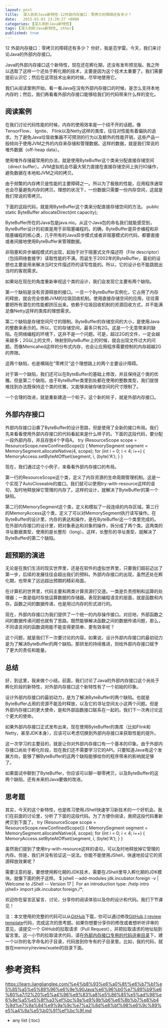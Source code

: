 ```yaml
---
layout: post
title:  深入剖析Java新特性-12外部内存接口：零拷贝的障碍还有多少？
date:   2015-01-01 23:20:27 +0800
categories: [深入剖析Java新特性]
tags: [深入剖析Java新特性, other]
published: true
---
```




12 外部内存接口：零拷贝的障碍还有多少？
你好，我是范学雷。今天，我们来讨论Java的外部内存接口。

Java的外部内存接口这个新特性，现在还在孵化期，还没有发布预览版。我之所以选取了这样一个还处于孵化期的技术，主要是因为这个技术太重要了。我们需要提前认识它；然后在这项技术出来的时候，尽早地使用它。

我们从阅读案例开始，看一看Java在没有外部内存接口的时候，是怎么支持本地内存的；然后，我们再看看外部内存接口能够给我们的代码带来什么样的变化。

## 阅读案例

在我们讨论代码性能的时候，内存的使用效率是一个绕不开的话题。像TensorFlow、 Ignite、 Flink以及Netty这样的类库，往往对性能有着偏执的追求。为了避免Java垃圾收集器不可预测的行为以及额外的性能开销，这些产品一般倾向于使用JVM之外的内存来存储和管理数据。这样的数据，就是我们常说的堆外数据（off-heap data）。

使用堆外存储最常用的办法，就是使用ByteBuffer这个类来分配直接存储空间（direct buffer）。JVM虚拟机会尽最大努力直接在直接存储空间上执行IO操作，避免数据在本地和JVM之间的拷贝。

由于频繁的内存拷贝是性能的主要障碍之一。所以为了极致的性能，应用程序通常也会尽量避免内存的拷贝。理想的状况下，一份数据只需要一份内存空间，这就是我们常说的零拷贝。

下面的这段代码，就是用ByteBuffer这个类来分配直接存储空间的方法。
public static ByteBuffer allocateDirect(int capacity);

ByteBuffer所在的Java包是java.nio。从这个Java包的命名我们就能感受到，ByteBuffer设计的初衷是用于非阻塞编程的。的确，ByteBuffer是异步编程和非阻塞编程的核心类，几乎所有的Java异步模式或者非阻塞模式的代码，都要直接或者间接地使用ByteBuffer来管理数据。

非阻塞和异步编程模式的出现，起始于对于阻塞式文件描述符（File descriptor）（包括网络套接字）读取性能的不满。而诞生于2002年的ByteBuffer，最初的设想也主要是用来解决当时文件描述符的读写性能的。所以，它的设计也不能跳脱出当时的客观需求。

如果站在现在的角度重新审视这个类的设计，我们会发现它主要有两个缺陷。

第一个缺陷是没有资源释放的接口。一旦一个ByteBuffer实例化，它占用了内存的释放，就会完全依赖JVM的垃圾回收机制。使用直接存储空间的应用，往往需要把所有潜在的性能都挤压出来。依赖于垃圾回收机制的资源回收方式，并不能满足像Netty这样的类库的理想需求。

第二个缺陷是存储空间尺寸的限制。ByteBuffer的存储空间的大小，是使用Java的整数来表示的。所以，它的存储空间，最多只有2G。这是一个无意带来的缺陷。在网络编程的环境下，这并不是一个问题。可是，超过2G的文件，一定会越来越多；2G以上的文件，映射到ByteBuffer上的时候，就会出现文件过大的问题。而像Memcahed这样的分布式内存，也会让应用程序需要控制的内存超越2G的界限。

这两个缺陷，也是横隔在“零拷贝”这个理想路上的两个主要设计障碍。

对于第一个缺陷，我们还可以在ByteBuffer的基础上修改，并且保持这个类的优雅。但是第二个缺陷，由于ByteBuffer类里到处都在使用的整数类型，我们就很难找到办法既保持这个类的优雅，又能够突破存储空间的尺寸限制了。

一个合理的改进，就是重新建造一个轮子。这个新的轮子，就是外部内存接口。

## 外部内存接口

外部内存接口沿袭了ByteBuffer的设计思路，但是使用了全新的接口布局。我们先来看看使用外部内存接口的代码看起来是什么样子的。下面的这段代码，要分配一段外部内存，并且存放4个字母A。
try (ResourceScope scope = ResourceScope.newConfinedScope()) { MemorySegment segment = MemorySegment.allocateNative(4, scope); for (int i = 0; i < 4; i++) { MemoryAccess.setByteAtOffset(segment, i, (byte)'A'); } }

现在，我们通过这个小例子，来看看外部内存接口的布局。

第一行的ResourceScope这个类，定义了内存资源的生命周期管理机制。这是一个实现了AutoCloseable的接口。我们就可以使用try-with-resource这样的语句，及时地释放掉它管理的内存了。这样的设计，就解决了ByteBuffer的第一个缺陷。

第二行的MemorySegment这个类，定义和模拟了一段连续的内存区域。第三行的MemoryAccess这个类，定义了可以对MemorySegment执行读写操作。在ByteBuffer的设计里，内存的表达和操作，是在ByteBuffer这一个类里完成的。在外部内存接口的设计里，把对象表达和对象的操作，拆分成了两个类。这两类的寻址数据类型，使用的是长整形（long）。这样，长整形的寻址类型，就解决了ByteBuffer的第二个缺陷。

## 超预期的演进

无论是在我们生活的现实世界里，还是在软件的虚拟世界里，只要我们超前迈出了第一步，后续的发展往往会超出我们的预料。外部内存接口的出现，虽然还处在孵化期，也带来了远远超出预期的精彩局面。

在计算机的世界里，代码主要和两类计算资源打交道。一类是负责控制和运算的处理器；一类是临时存放运算数据的存储器。表现到编程语言的层面，就是函数和内存。函数之间的数据传递，也是用过内存的形式进行的。

现在，外部内存接口为我们提供了一个统一的内存操作接口。对应地，外部函数之间的数据传递问题也就有了思路。既然能够解决函数之间的数据传递问题，那么，不同语言间的函数调用能不能变得更简单、更有效率呢？

这个问题，就是我们下一次要讨论的内容。如果说，设计外部内存接口的最初动力是为了解决ByteBuffer的两个缺陷。那研发的持续推进，则给外部内存接口赋予了更大的责任和能量。

## 总结

好，到这里，我来做个小结。前面，我们讨论了Java的外部内存接口这个尚处于孵化阶段的新特性，对外部内存接口这个新特性有了一个初始的印象。

设计外部内存接口的最初动力，是为了解决ByteBuffer的两个缺陷。也就是ByteBuffer占用的资源不能及时释放，以及它的寻址空间太小这两个问题。但是外部内存接口的更大使命，是和外部函数接口联系在一起的。我们下一次再讨论这个更大的使命。

如果外部内存接口正式发布出来，现在使用ByteBuffer的类库（比如Flink和Netty，甚至JDK本身），应该可以考虑切换到外部内存接口来获取性能的提升。

这一次学习的主要目的，就是让你对外部内存接口有一个基本的印象。由于外部内存接口尚处于孵化阶段，现在我们还不需要学习它的API。只要知道Java有这个发展方向，能够了解ByteBuffer的这两个缺陷能够给你的程序带来的影响就足够了。

如果面试中聊到了ByteBuffer，你应该可以聊一聊零拷贝，以及ByteBuffer的这两个缺陷，还有未来的Java要做的改进。

## 思考题

其实，今天的这个新特性，也是练习使用JShell快速学习新技术的一个好机会。我们在前面的讨论里，分析了下面的这段代码。为了方便你阅读，我把这段代码重新拷贝到下面了。
try (ResourceScope scope = ResourceScope.newConfinedScope()) { MemorySegment segment = MemorySegment.allocateNative(4, scope); for (int i = 0; i < 4; i++) { MemoryAccess.setByteAtOffset(segment, i, (byte)'A'); } }

虽然我们提到了使用try-with-resource这样的语句，可以及时地释放掉它管理的内存。但是，我们并没有验证这一说法。你能不能使用JShell，快速地验证它的资源释放效果呢？

需要注意的是，要想使用孵化期的JDK技术，需要在JShell里导入孵化期的JDK模块。就像下面的例子这样。
$ jshell --add-modules jdk.incubator.foreign -v |  Welcome to JShell -- Version 17 |  For an introduction type: /help intro jshell> import jdk.incubator.foreign./*;

欢迎你在留言区留言、讨论，分享你的阅读体验以及你的设计和代码。我们下节课见！

注：本文使用的完整的代码可以从[GitHub](https://github.com/XueleiFan/java-up/tree/main/src/main/java/co/ivi/jus/memory)下载，你可以通过修改[GitHub](https://github.com/XueleiFan/java-up/tree/main/src/main/java/co/ivi/jus/memory)上[review template](https://github.com/XueleiFan/java-up/blob/main/src/main/java/co/ivi/jus/memory/review/xuelei/foreignMemory.jsh)代码，完成这次的思考题。如果你想要分享你的修改或者想听听评审的意见，请提交一个 GitHub的拉取请求（Pull Request），并把拉取请求的地址贴到留言里。这一小节的拉取请求代码，请在[外部内存接口专用的代码评审目录](https://github.com/XueleiFan/java-up/tree/main/src/main/java/co/ivi/jus/memory/review)下，建一个以你的名字命名的子目录，代码放到你专有的子目录里。比如，我的代码，就放在memory/review/xuelei的目录下面。




# 参考资料

https://learn.lianglianglee.com/%e4%b8%93%e6%a0%8f/%e6%b7%b1%e5%85%a5%e5%89%96%e6%9e%90Java%e6%96%b0%e7%89%b9%e6%80%a7/12%20%e5%a4%96%e9%83%a8%e5%86%85%e5%ad%98%e6%8e%a5%e5%8f%a3%ef%bc%9a%e9%9b%b6%e6%8b%b7%e8%b4%9d%e7%9a%84%e9%9a%9c%e7%a2%8d%e8%bf%98%e6%9c%89%e5%a4%9a%e5%b0%91%ef%bc%9f.md

* any list
{:toc}
